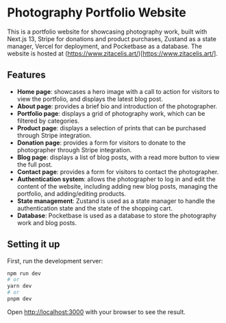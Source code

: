 # Photography Portfolio Website

This is a portfolio website for showcasing photography work, built with Next.js 13, Stripe for donations and product purchases, Zustand as a state manager, Vercel for deployment, and Pocketbase as a database. The website is hosted at (https://www.zitacelis.art/)[https://www.zitacelis.art/].

## Features

- **Home page**: showcases a hero image with a call to action for visitors to view the portfolio, and displays the latest blog post.
- **About page**: provides a brief bio and introduction of the photographer.
- **Portfolio page**: displays a grid of photography work, which can be filtered by categories.
- **Product page**: displays a selection of prints that can be purchased through Stripe integration.
- **Donation page**: provides a form for visitors to donate to the photographer through Stripe integration.
- **Blog page**: displays a list of blog posts, with a read more button to view the full post.
- **Contact page**: provides a form for visitors to contact the photographer.
- **Authentication system**: allows the photographer to log in and edit the content of the website, including adding new blog posts, managing the portfolio, and adding/editing products.
- **State management**: Zustand is used as a state manager to handle the authentication state and the state of the shopping cart.
- **Database**: Pocketbase is used as a database to store the photography work and blog posts.

## Setting it up

First, run the development server:

```bash
npm run dev
# or
yarn dev
# or
pnpm dev
```

Open [http://localhost:3000](http://localhost:3000) with your browser to see the result.
